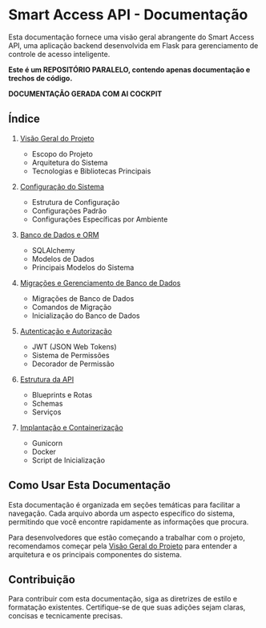 # Smart Access API - Documentação

Esta documentação fornece uma visão geral abrangente do Smart Access API, uma aplicação backend desenvolvida em Flask para gerenciamento de controle de acesso inteligente.

**Este é um REPOSITÓRIO PARALELO, contendo apenas documentação e trechos de código.**

**DOCUMENTAÇÃO GERADA COM AI COCKPIT**
## Índice

1. [Visão Geral do Projeto](docs/1_overview.md)
   - Escopo do Projeto
   - Arquitetura do Sistema
   - Tecnologias e Bibliotecas Principais

2. [Configuração do Sistema](docs/2_configuration.md)
   - Estrutura de Configuração
   - Configurações Padrão
   - Configurações Específicas por Ambiente

3. [Banco de Dados e ORM](docs/3_database_orm.md)
   - SQLAlchemy
   - Modelos de Dados
   - Principais Modelos do Sistema

4. [Migrações e Gerenciamento de Banco de Dados](docs/4_migrations.md)
   - Migrações de Banco de Dados
   - Comandos de Migração
   - Inicialização do Banco de Dados

5. [Autenticação e Autorização](docs/5_auth.md)
   - JWT (JSON Web Tokens)
   - Sistema de Permissões
   - Decorador de Permissão

6. [Estrutura da API](docs/6_api_structure.md)
   - Blueprints e Rotas
   - Schemas
   - Serviços

7. [Implantação e Containerização](docs/7_deployment.md)
   - Gunicorn
   - Docker
   - Script de Inicialização

## Como Usar Esta Documentação

Esta documentação é organizada em seções temáticas para facilitar a navegação. Cada arquivo aborda um aspecto específico do sistema, permitindo que você encontre rapidamente as informações que procura.

Para desenvolvedores que estão começando a trabalhar com o projeto, recomendamos começar pela [Visão Geral do Projeto](docs/1_overview.md) para entender a arquitetura e os principais componentes do sistema.

## Contribuição

Para contribuir com esta documentação, siga as diretrizes de estilo e formatação existentes. Certifique-se de que suas adições sejam claras, concisas e tecnicamente precisas.
